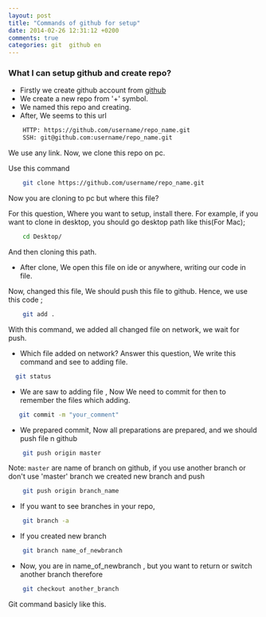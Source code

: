 ```yaml
---
layout: post
title: "Commands of github for setup"
date: 2014-02-26 12:31:12 +0200
comments: true
categories: git  github en
---
```




### What I can setup github and create repo?

- Firstly we create github account from [github](https://github.com/)
- We create a new repo from '+' symbol.
- We named this repo and creating.
- After, We seems to this url

``` bash
    HTTP: https://github.com/username/repo_name.git
    SSH: git@github.com:username/repo_name.git
```

We use any link. Now, we clone this repo on pc.

Use this command
    
``` bash
    git clone https://github.com/username/repo_name.git
```

Now you are cloning to pc but where this file?

For this question, Where you want to setup, install there. For example, if you want to clone in desktop, you should go desktop path
like this(For Mac);

``` bash
    cd Desktop/
```

And then cloning this path.

- After clone, We open this file on ide or anywhere, writing our code in file.

Now, changed this file, We should push this file to github.
Hence, we use this code ;

``` bash
    git add .
```

With this command, we added all changed file on network, we wait for push.

- Which file added on network? Answer this question, We write this command and see to adding file.

``` bash
  git status
```

- We are saw to adding file , Now We need to commit for then to remember the files which adding.

``` bash
   git commit -m "your_comment"
```
    

- We prepared commit, Now all preparations are prepared, and we should push file n github

``` bash
    git push origin master
```
    
Note: `master` are name of branch on github, if you use another branch or  don't use 'master' branch we created new branch and push

``` bash
    git push origin branch_name
```
    

- If you want to see branches in your repo,

``` bash
    git branch -a
```
    

- If you created new branch

``` bash
    git branch name_of_newbranch
```
    
- Now, you are in name_of_newbranch , but you want to return or switch another branch therefore
 
``` bash
    git checkout another_branch
```
 
 
 Git command basicly like this.